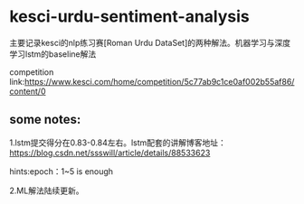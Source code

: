 # kesci-urdu-sentiment-analysis
主要记录kesci的nlp练习赛[Roman Urdu DataSet]的两种解法。机器学习与深度学习lstm的baseline解法

competition link:https://www.kesci.com/home/competition/5c77ab9c1ce0af002b55af86/content/0

## some notes:
1.lstm提交得分在0.83-0.84左右。lstm配套的讲解博客地址：https://blog.csdn.net/ssswill/article/details/88533623

hints:epoch：1~5 is enough

2.ML解法陆续更新。
